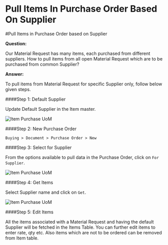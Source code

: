 # Pull Items In Purchase Order Based On Supplier

#Pull Items in Purchase Order based on Supplier

**Question:**

Our Material Request has many items, each purchased from different suppliers. How to pull items from all open Material Request which are to be purchased from common Supplier?

**Answer:**

To pull items from Material Request for specific Supplier only, follow below given steps.

####Step 1:  Default Supplier

Update Default Supplier in the Item master.

<img alt="Item Purchase UoM" class="screenshot" src="/docs/assets/img/articles/for-supplier-2.png">

####Step 2:  New Purchase Order

`Buying > Document > Purchase Order > New`

####Step 3:  Select for Supplier

From the options available to pull data in the Purchase Order, click on `For Supplier`.

<img alt="Item Purchase UoM" class="screenshot" src="/docs/assets/img/articles/for-supplier-1.gif">

####Step 4: Get Items

Select Supplier name and click on `Get`.

<img alt="Item Purchase UoM" class="screenshot" src="/docs/assets/img/articles/for-supplier-3.png">

####Step 5: Edit Items

All the items associated with a Material Request and having the default Supplier will be fetched in the Items Table. You can further edit items to enter rate, qty etc. Also items which are not to be ordered can be removed from Item table.